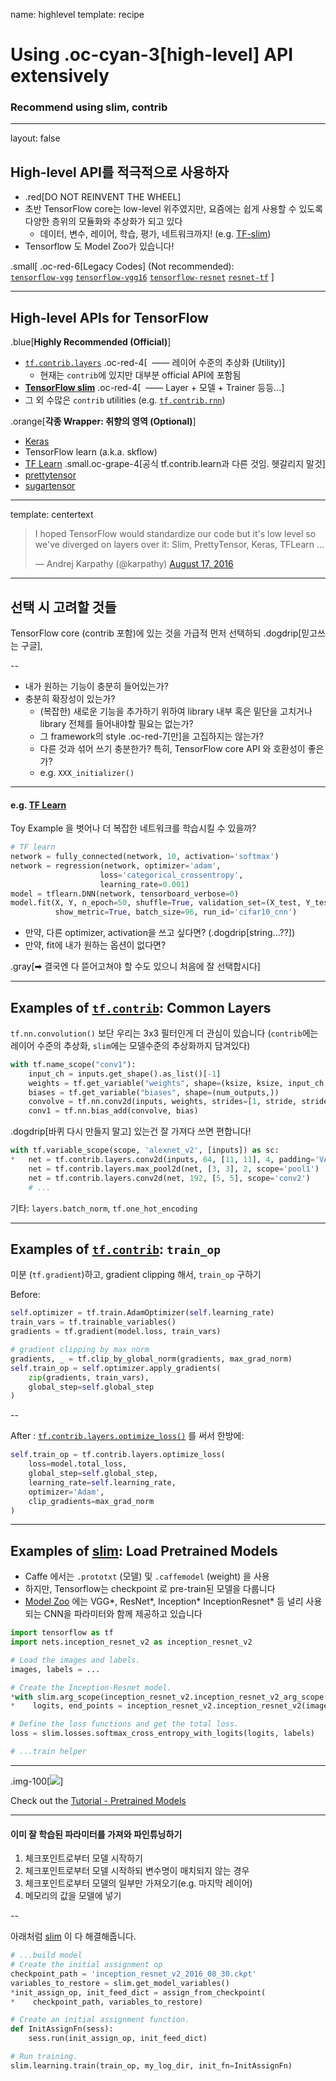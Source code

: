 name: highlevel
template: recipe

# Using .oc-cyan-3[high-level] API extensively

### Recommend using slim, contrib

---

layout: false

## High-level API를 적극적으로 사용하자

- .red[DO NOT REINVENT THE WHEEL]
- 초반 TensorFlow core는 low-level 위주였지만,
  요즘에는 쉽게 사용할 수 있도록 다양한 층위의 모듈화와 추상화가 되고 있다
    - 데이터, 변수, 레이어, 학습, 평가, 네트워크까지! (e.g. [TF-slim](https://github.com/tensorflow/tensorflow/tree/master/tensorflow/contrib/slim))
- Tensorflow 도 Model Zoo가 있습니다!


.small[
.oc-red-6[Legacy Codes] (Not recommended): <br/>
[`tensorflow-vgg`](https://github.com/machrisaa/tensorflow-vgg)
[`tensorflow-vgg16`](https://github.com/ry/tensorflow-vgg16)
[`tensorflow-resnet`](https://github.com/ry/tensorflow-resnet)
[`resnet-tf`](https://github.com/xuyuwei/resnet-tf)
]

---

## High-level APIs for TensorFlow

.blue[**Highly Recommended (Official)**]

- [`tf.contrib.layers`][contrib-layers]
  .oc-red-4[&nbsp;&nbsp;&#x2014;&#x2014; 레이어 수준의 추상화 (Utility)]
    - 현재는 `contrib`에 있지만 대부분 official API에 포함됨
- [**TensorFlow slim**][slim]       .oc-red-4[&nbsp;&nbsp;&#x2014;&#x2014; Layer + 모델 + Trainer 등등...]
- 그 외 수많은 `contrib` utilities (e.g. [`tf.contrib.rnn`][contrib-rnn])

.orange[**각종 Wrapper: 취향의 영역 (Optional)**]

- [Keras][keras]
- TensorFlow learn (a.k.a. skflow)
- [TF Learn][tflearn]  .small.oc-grape-4[공식 tf.contrib.learn과 다른 것임. 헷갈리지 말것]
- [prettytensor]
- [sugartensor]

[contrib]: https://github.com/tensorflow/tensorflow/tree/master/tensorflow/contrib/
[contrib-layers]: https://github.com/tensorflow/tensorflow/tree/master/tensorflow/contrib/layers
[contrib-rnn]: https://github.com/tensorflow/tensorflow/blob/master/tensorflow/contrib/rnn/python/ops/core_rnn.py
[slim]: https://github.com/tensorflow/models/tree/master/slim
[keras]: https://keras.io/
[tflearn]: http://tflearn.org/
[prettytensor]: https://github.com/google/prettytensor
[sugartensor]: https://github.com/buriburisuri/sugartensor

---

template: centertext



<blockquote class="twitter-tweet" data-lang="en"><p lang="en" dir="ltr">I hoped TensorFlow would standardize our code but it&#39;s low level so we&#39;ve diverged on layers over it: Slim, PrettyTensor, Keras, TFLearn ...</p>&mdash; Andrej Karpathy (@karpathy) <a href="https://twitter.com/karpathy/status/765734518594547712">August 17, 2016</a></blockquote>

---

## 선택 시 고려할 것들

TensorFlow core (contrib 포함)에 있는 것을 가급적 먼저 선택하되
.dogdrip[믿고쓰는 구글],

--

- 내가 원하는 기능이 충분히 들어있는가?
- 충분히 확장성이 있는가?
  - (복잡한) 새로운 기능을 추가하기 위하여 library 내부 혹은 밑단을 고치거나 library 전체를 들어내야할 필요는 없는가?
  -  그 framework의 style .oc-red-7[만]을 고집하지는 않는가?
  - 다른 것과 섞어 쓰기 충분한가? 특히, TensorFlow core API 와 호환성이 좋은가?
  - e.g. `XXX_initializer()`

---

#### e.g. [TF Learn][TFlearn]


Toy Example 을 벗어나 더 복잡한 네트워크를 학습시킬 수 있을까?

```python
# TF learn
network = fully_connected(network, 10, activation='softmax')
network = regression(network, optimizer='adam',
                    loss='categorical_crossentropy',
                    learning_rate=0.001)
model = tflearn.DNN(network, tensorboard_verbose=0)
model.fit(X, Y, n_epoch=50, shuffle=True, validation_set=(X_test, Y_test),
          show_metric=True, batch_size=96, run_id='cifar10_cnn')
```

- 만약, 다른 optimizer, activation을 쓰고 싶다면? (.dogdrip[string...??])
- 만약, fit에 내가 원하는 옵션이 없다면?

.gray[➡ 결국엔 다 뜯어고쳐야 할 수도 있으니 처음에 잘 선택합시다]

---

## Examples of [`tf.contrib`][contrib]: Common Layers

`tf.nn.convolution()` 보단 우리는 3x3 필터인게 더 관심이 있습니다
(`contrib`에는 레이어 수준의 추상화, `slim`에는 모델수준의 추상화까지 담겨있다)

```python
with tf.name_scope("conv1"):
    input_ch = inputs.get_shape().as_list()[-1]
    weights = tf.get_variable("weights", shape=(ksize, ksize, input_ch, num_outputs))
    biases = tf.get_variable("biases", shape=(num_outputs,))
    convolve = tf.nn.conv2d(inputs, weights, strides=[1, stride, stride, 1], padding=padding)
    conv1 = tf.nn.bias_add(convolve, bias)
```

.dogdrip[바퀴 다시 만들지 말고] 있는건 잘 가져다 쓰면 편합니다!

```python
with tf.variable_scope(scope, 'alexnet_v2', [inputs]) as sc:
*   net = tf.contrib.layers.conv2d(inputs, 64, [11, 11], 4, padding='VALID', scope='conv1')
    net = tf.contrib.layers.max_pool2d(net, [3, 3], 2, scope='pool1')
    net = tf.contrib.layers.conv2d(net, 192, [5, 5], scope='conv2')
    # ...
```

기타: `layers.batch_norm`, `tf.one_hot_encoding`

---

## Examples of [`tf.contrib`][contrib]: `train_op`

미분 (`tf.gradient`)하고, gradient clipping 해서, `train_op` 구하기

Before:

```python
self.optimizer = tf.train.AdamOptimizer(self.learning_rate)
train_vars = tf.trainable_variables()
gradients = tf.gradient(model.loss, train_vars)

# gradient clipping by max norm
gradients, _ = tf.clip_by_global_norm(gradients, max_grad_norm)
self.train_op = self.optimizer.apply_gradients(
    zip(gradients, train_vars),
    global_step=self.global_step
)
```

--

After :
<span data-balloon-pos="down" data-balloon-break data-balloon="tf.contrib.layers.optimize_loss(&#10; loss,&#10; global_step,&#10; learning_rate,&#10; optimizer,&#10; gradient_noise_scale=None,&#10; gradient_multipliers=None,&#10; clip_gradients=None,&#10; learning_rate_decay_fn=None, &#10; update_ops=None,&#10; variables=None,&#10; name=None,&#10; summaries=None,&#10; colocate_gradients_with_ops=False)">
[`tf.contrib.layers.optimize_loss()`][tf_optimize_loss]
</span>
를 써서 한방에:

[tf_optimize_loss]: https://www.tensorflow.org/api_docs/python/contrib.layers/optimization#optimize_loss

```python
self.train_op = tf.contrib.layers.optimize_loss(
    loss=model.total_loss,
    global_step=self.global_step,
    learning_rate=self.learning_rate,
    optimizer='Adam',
    clip_gradients=max_grad_norm
)
```

---

## Examples of [slim][slim]: Load Pretrained Models

- Caffe 에서는 `.prototxt` (모델) 및 `.caffemodel` (weight) 을 사용
- 하지만, Tensorflow는 checkpoint 로 pre-train된 모델을 다룹니다
- [Model Zoo](https://github.com/tensorflow/models/tree/master/slim#pre-trained-models) 에는 VGG\*, ResNet\*, Inception\* InceptionResnet\* 등 널리 사용되는 CNN을 파라미터와 함께 제공하고 있습니다

```python
import tensorflow as tf
import nets.inception_resnet_v2 as inception_resnet_v2

# Load the images and labels.
images, labels = ...

# Create the Inception-Resnet model.
*with slim.arg_scope(inception_resnet_v2.inception_resnet_v2_arg_scope()):
*    logits, end_points = inception_resnet_v2.inception_resnet_v2(images)

# Define the loss functions and get the total loss.
loss = slim.losses.softmax_cross_entropy_with_logits(logits, labels)

# ...train helper
```

---

.img-100[![](images/tensorflow-model-zoo.png)]

Check out the [Tutorial - Pretrained Models](https://github.com/tensorflow/models/tree/master/slim#pre-trained-models)

---

#### 이미 잘 학습된 파라미터를 가져와 파인튜닝하기


1. 체크포인트로부터 모델 시작하기
2. 체크포인트로부터 모델 시작하되 변수명이 매치되지 않는 경우
3. 체크포인트로부터 모델의 일부만 가져오기(e.g. 마지막 레이어)
4. 메모리의 값을 모델에 넣기

--

아래처럼 [slim](https://github.com/tensorflow/tensorflow/blob/0.12.1/tensorflow/contrib/slim/python/slim/learning.py#L120) 이 다 해결해줍니다.

```python
# ...build model
# Create the initial assignment op
checkpoint_path = 'inception_resnet_v2_2016_08_30.ckpt'
variables_to_restore = slim.get_model_variables()
*init_assign_op, init_feed_dict = assign_from_checkpoint(
*    checkpoint_path, variables_to_restore)

# Create an initial assignment function.
def InitAssignFn(sess):
    sess.run(init_assign_op, init_feed_dict)

# Run training.
slim.learning.train(train_op, my_log_dir, init_fn=InitAssignFn)
```


